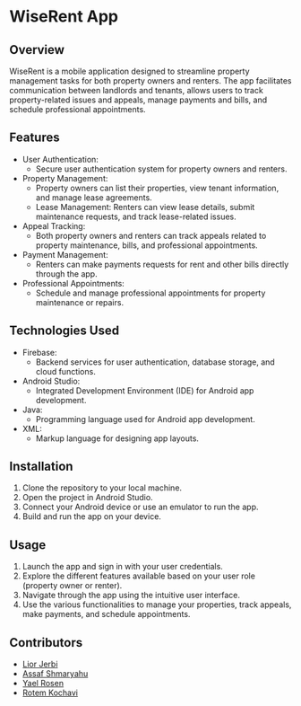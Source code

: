 # WiseRent App

## Overview

WiseRent is a mobile application designed to streamline property management tasks for both property owners and renters. The app facilitates communication between landlords and tenants, allows users to track property-related issues and appeals, manage payments and bills, and schedule professional appointments.

## Features

- User Authentication:
  - Secure user authentication system for property owners and renters.
- Property Management:
  - Property owners can list their properties, view tenant information, and manage lease agreements.
  - Lease Management: Renters can view lease details, submit maintenance requests, and track lease-related issues.
- Appeal Tracking:
  - Both property owners and renters can track appeals related to property maintenance, bills, and professional appointments.
- Payment Management:
  - Renters can make payments requests for rent and other bills directly through the app.
- Professional Appointments:
  - Schedule and manage professional appointments for property maintenance or repairs.

## Technologies Used

- Firebase:
  - Backend services for user authentication, database storage, and cloud functions.
- Android Studio:
  - Integrated Development Environment (IDE) for Android app development.
- Java:
  - Programming language used for Android app development.
- XML:
  - Markup language for designing app layouts.

## Installation

1. Clone the repository to your local machine.
2. Open the project in Android Studio.
3. Connect your Android device or use an emulator to run the app.
4. Build and run the app on your device.

## Usage

1. Launch the app and sign in with your user credentials.
2. Explore the different features available based on your user role (property owner or renter).
3. Navigate through the app using the intuitive user interface.
4. Use the various functionalities to manage your properties, track appeals, make payments, and schedule appointments.

## Contributors

- [Lior Jerbi](https://github.com/LiorJerbi)
- [Assaf Shmaryahu](https://github.com/Assaf34554)
- [Yael Rosen](https://github.com/yaelrosen77)
- [Rotem Kochavi](https://github.com/RotemKochavi)
